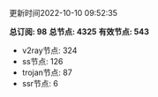 更新时间2022-10-10 09:52:35

**总订阅: 98**
**总节点: 4325**
**有效节点: 543**
- v2ray节点: 324
- ss节点: 126
- trojan节点: 87
- ssr节点: 6
